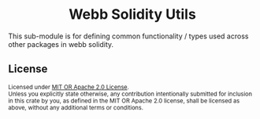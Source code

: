 <h1 align="center">Webb Solidity Utils</h1> 

This sub-module is for defining common functionality / types used across other packages in webb solidity.

## License

<sup>
Licensed under <a href="LICENSE">MIT OR Apache 2.0 License</a>.
</sup>

<br/>

<sub>
Unless you explicitly state otherwise, any contribution intentionally submitted for inclusion in this crate by you, as defined in the MIT OR Apache 2.0 license, shall be licensed as above, without any additional terms or conditions.
</sub>

